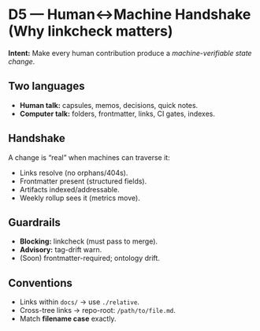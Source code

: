 # D5 — Human↔Machine Handshake (Why linkcheck matters)

**Intent:** Make every human contribution produce a *machine-verifiable state change*.

## Two languages
- **Human talk:** capsules, memos, decisions, quick notes.
- **Computer talk:** folders, frontmatter, links, CI gates, indexes.

## Handshake
A change is “real” when machines can traverse it:
- Links resolve (no orphans/404s).
- Frontmatter present (structured fields).
- Artifacts indexed/addressable.
- Weekly rollup sees it (metrics move).

## Guardrails
- **Blocking:** linkcheck (must pass to merge).
- **Advisory:** tag-drift warn.
- (Soon) frontmatter-required; ontology drift.

## Conventions
- Links within `docs/` → use `./relative`.
- Cross-tree links → repo-root: `/path/to/file.md`.
- Match **filename case** exactly.
